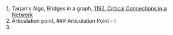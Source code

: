1. Tarjan's Algo, Bridges in a graph, [1192. Critical Connections in a Network](https://leetcode.com/problems/critical-connections-in-a-network/)
2. Articulation point, ### Articulation Point - I
3. 